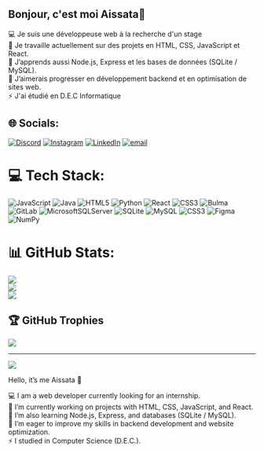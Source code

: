 ## Bonjour, c'est moi Aissata👋

💻 Je suis une développeuse web à la recherche d'un stage<br/>
🔭 Je travaille actuellement sur des projets en HTML, CSS, JavaScript et React.<br/>
🌱 J’apprends aussi Node.js, Express et les bases de données (SQLite / MySQL).<br/>
🤔 J’aimerais progresser en développement backend et en optimisation de sites web.<br/>
⚡ J'ai étudié en D.E.C Informatique<br/>
    

## 🌐 Socials:
[![Discord](https://img.shields.io/badge/Discord-%237289DA.svg?logo=discord&logoColor=white)](https://discord.gg/latifa.kba) [![Instagram](https://img.shields.io/badge/Instagram-%23E4405F.svg?logo=Instagram&logoColor=white)](https://instagram.com/latifa.kba) [![LinkedIn](https://img.shields.io/badge/LinkedIn-%230077B5.svg?logo=linkedin&logoColor=white)](https://linkedin.com/in/aissata-latifa-kaba-950a33367) [![email](https://img.shields.io/badge/Email-D14836?logo=gmail&logoColor=white)](mailto:aissatalk05@gmail.com) 

# 💻 Tech Stack:
![JavaScript](https://img.shields.io/badge/javascript-%23323330.svg?style=for-the-badge&logo=javascript&logoColor=%23F7DF1E) ![Java](https://img.shields.io/badge/java-%23ED8B00.svg?style=for-the-badge&logo=openjdk&logoColor=white) ![HTML5](https://img.shields.io/badge/html5-%23E34F26.svg?style=for-the-badge&logo=html5&logoColor=white) ![Python](https://img.shields.io/badge/python-3670A0?style=for-the-badge&logo=python&logoColor=ffdd54) ![React](https://img.shields.io/badge/react-%2320232a.svg?style=for-the-badge&logo=react&logoColor=%2361DAFB) ![CSS3](https://img.shields.io/badge/css3-%231572B6.svg?style=for-the-badge&logo=css3&logoColor=white) ![Bulma](https://img.shields.io/badge/bulma-00D0B1?style=for-the-badge&logo=bulma&logoColor=white) ![GitLab](https://img.shields.io/badge/gitlab-%23181717.svg?style=for-the-badge&logo=gitlab&logoColor=white) ![MicrosoftSQLServer](https://img.shields.io/badge/Microsoft%20SQL%20Server-CC2927?style=for-the-badge&logo=microsoft%20sql%20server&logoColor=white) ![SQLite](https://img.shields.io/badge/sqlite-%2307405e.svg?style=for-the-badge&logo=sqlite&logoColor=white) ![MySQL](https://img.shields.io/badge/mysql-4479A1.svg?style=for-the-badge&logo=mysql&logoColor=white) ![CSS3](https://img.shields.io/badge/css3-%231572B6.svg?style=for-the-badge&logo=css3&logoColor=white) ![Figma](https://img.shields.io/badge/figma-%23F24E1E.svg?style=for-the-badge&logo=figma&logoColor=white) ![NumPy](https://img.shields.io/badge/numpy-%23013243.svg?style=for-the-badge&logo=numpy&logoColor=white)
# 📊 GitHub Stats:
![](https://github-readme-stats.vercel.app/api?username=alkaba05&theme=dark&hide_border=false&include_all_commits=false&count_private=false)<br/>
![](https://nirzak-streak-stats.vercel.app/?user=alkaba05&theme=dark&hide_border=false)<br/>
![](https://github-readme-stats.vercel.app/api/top-langs/?username=alkaba05&theme=dark&hide_border=false&include_all_commits=false&count_private=false&layout=compact)

## 🏆 GitHub Trophies
![](https://github-profile-trophy.vercel.app/?username=alkaba05&theme=radical&no-frame=false&no-bg=false&margin-w=4)

---
[![](https://visitcount.itsvg.in/api?id=alkaba05&icon=0&color=0)](https://visitcount.itsvg.in)

<!-- Proudly created with GPRM ( https://gprm.itsvg.in ) -->
Hello, it’s me Aissata 👋

💻 I am a web developer currently looking for an internship.<br/>
🔭 I’m currently working on projects with HTML, CSS, JavaScript, and React.<br/>
🌱 I’m also learning Node.js, Express, and databases (SQLite / MySQL).<br/>
🤔 I’m eager to improve my skills in backend development and website optimization.<br/>
⚡ I studied in Computer Science (D.E.C.).<br/>

